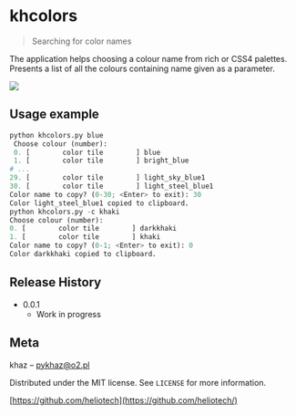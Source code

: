 # khcolors
> Searching for color names

<!-- [![NPM Version][npm-image]][npm-url]
[![Build Status][travis-image]][travis-url]
[![Downloads Stats][npm-downloads]][npm-url] -->

<!-- One to two paragraph statement about your product and what it does. -->
The application helps choosing a colour name from rich or CSS4 palettes. Presents a list of all the colours containing name given as a parameter.

![](header.png)
<!--
## Installation

OS X & Linux:

```sh
npm install my-crazy-module --save
```

Windows:

```sh
edit autoexec.bat
```
-->

## Usage example

```python
python khcolors.py blue
 Choose colour (number):
 0. [        color tile        ] blue
 1. [        color tile        ] bright_blue
# ...
29. [        color tile        ] light_sky_blue1
30. [        color tile        ] light_steel_blue1
Color name to copy? (0-30; <Enter> to exit): 30
Color light_steel_blue1 copied to clipboard.
python khcolors.py -c khaki
Choose colour (number):
0. [        color tile        ] darkkhaki
1. [        color tile        ] khaki
Color name to copy? (0-1; <Enter> to exit): 0
Color darkkhaki copied to clipboard.
```
<!--
A few motivating and useful examples of how your product can be used. Spice this up with code blocks and potentially more screenshots.

_For more examples and usage, please refer to the [Wiki][wiki]._
-->
<!--
## Development setup

Describe how to install all development dependencies and how to run an automated test-suite of some kind. Potentially do this for multiple platforms.

```sh
make install
npm test
```
-->

## Release History

* 0.0.1
    * Work in progress
<!--
    * CHANGE: Update docs (module code remains unchanged)
* 0.2.0
    * CHANGE: Remove `setDefaultXYZ()`
    * ADD: Add `init()`
* 0.1.1
    * FIX: Crash when calling `baz()` (Thanks @GenerousContributorName!)
* 0.1.0
    * The first proper release
    * CHANGE: Rename `foo()` to `bar()`
* 0.0.1
    * Work in progress
-->

## Meta

<!--
khaz – [@YourTwitter](https://twitter.com/dbader_org) – YourEmail@example.com
-->
khaz –  pykhaz@o2.pl

Distributed under the MIT license. See ``LICENSE`` for more information.

<!--
[https://github.com/yourname/github-link](https://github.com/dbader/)
-->
[https://github.com/heliotech](https://github.com/heliotech/)


<!-- Markdown link & img dfn's -->
<!--
[npm-image]: https://img.shields.io/npm/v/datadog-metrics.svg?style=flat-square
[npm-url]: https://npmjs.org/package/datadog-metrics
[npm-downloads]: https://img.shields.io/npm/dm/datadog-metrics.svg?style=flat-square
[travis-image]: https://img.shields.io/travis/dbader/node-datadog-metrics/master.svg?style=flat-square
[travis-url]: https://travis-ci.org/dbader/node-datadog-metrics
[wiki]: https://github.com/yourname/yourproject/wiki
-->
